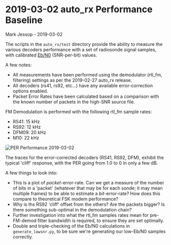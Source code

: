 # 2019-03-02 auto_rx Performance Baseline

Mark Jessop - 2019-03-02


The scripts in the `auto_rx/test` directory provide the ability to measure the various decoders performance with a set of radiosonde signal samples, with calibrated [Eb/N0](https://en.wikipedia.org/wiki/Eb/N0) (SNR-per-bit) values. 

A few notes:
* All measurements have been performed using the demodulator (rtl_fm, filtering) settings as per the 2019-02-27 auto_rx release. 
* All decoders (rs41, rs92, etc...) have any available error-correction options enabled.
* Packet Error Rates have been calculated based on a comparison with the known number of packets in the high-SNR source file.

FM Demodulation is performed with the following rtl_fm sample rates:
* RS41: 15 kHz
* RS92: 12 kHz
* DFM09: 20 kHz
* M10: 22 kHz

![PER Performance 2019-03-02](http://rfhead.net/sondes/plots/per_20190302.png)

The traces for the error-corrected decoders (RS41, RS92, DFM), exhibit the typical 'cliff' response, with the PER going from 1.0 to 0 in only a few dB.

A few things to look into:
* This is a plot of *packet*-error-rate. Can we get a measure of the number of bits in a 'packet' (whatever that may be for each sonde; it may mean multiple frames) to be able to estimate a *bit*-error-rate? How does this compare to theoretical FSK modem performance?
* Why is ths RS92 'cliff' offset from the others? Are the packets bigger? Is there something sub-optimal in the demodulation chain?
* Further investigation into what the rtl_fm samples rates mean for pre-FM-demod filter bandwidth is required, to ensure they are set optimally.
* Double and triple-checking of the Eb/N0 calculations in `generate_lowsnr.py`, to be sure we're generating our low-Eb/N0 samples correctly.